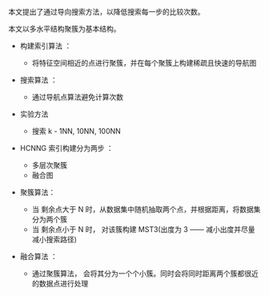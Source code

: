 
本文提出了通过导向搜索方法，以降低搜索每一步的比较次数。

本文以多水平结构聚簇为基本结构。

* 构建索引算法 ： 
    * 将特征空间相近的点进行聚簇，并在每个聚簇上构建稀疏且快速的导航图

* 搜索算法 ：
    * 通过导航点算法避免计算次数



* 实验方法
    * 搜索 k - 1NN, 10NN, 100NN


* HCNNG 索引构建分为两步 ： 
    * 多层次聚簇
    * 融合图

* 聚簇算法：

    * 当 剩余点大于 N 时，从数据集中随机抽取两个点，并根据距离，将数据集分为两个簇
    * 当 剩余点小于 N 时， 对该簇构建 MST3(出度为 3 —— 减小出度并尽量减小搜索路径)

* 融合算法 ： 

    * 通过聚簇算法， 会将其分为一个个小簇。同时会将同时距离两个簇都很近 的数据点进行处理

    